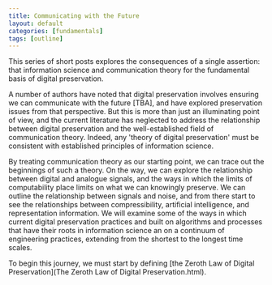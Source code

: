 ```yaml
---
title: Communicating with the Future
layout: default
categories: [fundamentals]
tags: [outline]
---
```


This series of short posts explores the consequences of a single assertion: that information science and communication theory for the fundamental basis of digital preservation. 

A number of authors have noted that digital preservation involves ensuring we can communicate with the future [TBA], and have explored preservation issues from that perspective. But this is more than just an illuminating point of view, and the current literature has neglected to address the relationship between digital preservation and the well-established field of communication theory. Indeed, any 'theory of digital preservation' must be consistent with established principles of information science.

By treating communication theory as our starting point, we can trace out the beginnings of such a theory. On the way, we can explore the relationship between digital and analogue signals, and the ways in which the limits of computability place limits on what we can knowingly preserve. We can outline the relationship between signals and noise, and from there start to see the relationships between compressibility, artificial intelligence, and representation information. We will examine some of the ways in which current digital preservation practices and built on algorithms and processes that have their roots in information science an on a continuum of engineering practices, extending from the shortest to the longest time scales.

To begin this journey, we must start by defining [the Zeroth Law of Digital Preservation](The Zeroth Law of Digital Preservation.html).

 